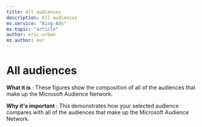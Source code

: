 ```yaml
---
title: All audiences
description: All audiences
ms.service: "Bing-Ads"
ms.topic: "article"
author: eric-urban
ms.author: eur
---
```


# All audiences

**What it is** : These figures show the composition of all of the audiences that make up the Microsoft Audience Network.

**Why it's important** : This demonstrates how your selected audience compares with all of the audiences that make up the Microsoft Audience Network.


